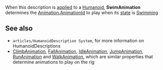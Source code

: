 When this description is [applied](https://developer.roblox.com/en-us/api-reference/function/Humanoid/ApplyDescription) to a [Humanoid](https://developer.roblox.com/en-us/api-reference/class/Humanoid), **SwimAnimation** determines the [Animation.AnimationId](https://developer.roblox.com/en-us/api-reference/property/Animation/AnimationId) to play when its [state](https://developer.roblox.com/en-us/api-reference/function/Humanoid/GetState) is [Swimming](https://developer.roblox.com/en-us/api-reference/enum/HumanoidStateType)

See also
--------

*   `articles/HumanoidDescription System`, for more information on HumanoidDescriptions
*   [ClimbAnimation](https://developer.roblox.com/en-us/api-reference/property/HumanoidDescription/FallAnimation), [FallAnimation](https://developer.roblox.com/en-us/api-reference/property/HumanoidDescription/FallAnimation), [IdleAnimation](https://developer.roblox.com/en-us/api-reference/property/HumanoidDescription/IdleAnimation), [JumpAnimation](https://developer.roblox.com/en-us/api-reference/property/HumanoidDescription/JumpAnimation), [RunAnimation](https://developer.roblox.com/en-us/api-reference/property/HumanoidDescription/RunAnimation) and [WalkAnimation](https://developer.roblox.com/en-us/api-reference/property/HumanoidDescription/WalkAnimation), which are similar properties that determine animations to play on the rig